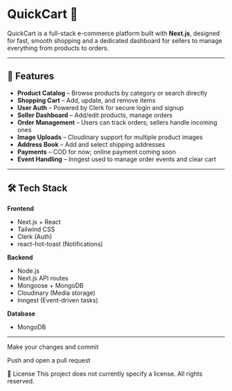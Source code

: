 # QuickCart 🛒

QuickCart is a full-stack e-commerce platform built with **Next.js**, designed for fast, smooth shopping and a dedicated dashboard for sellers to manage everything from products to orders.

---

## 🚀 Features

- **Product Catalog** – Browse products by category or search directly
- **Shopping Cart** – Add, update, and remove items
- **User Auth** – Powered by Clerk for secure login and signup
- **Seller Dashboard** – Add/edit products, manage orders
- **Order Management** – Users can track orders; sellers handle incoming ones
- **Image Uploads** – Cloudinary support for multiple product images
- **Address Book** – Add and select shipping addresses
- **Payments** – COD for now; online payment coming soon
- **Event Handling** – Inngest used to manage order events and clear cart

---

## 🛠️ Tech Stack

**Frontend**
- Next.js + React
- Tailwind CSS
- Clerk (Auth)
- react-hot-toast (Notifications)

**Backend**
- Node.js
- Next.js API routes
- Mongoose + MongoDB
- Cloudinary (Media storage)
- Inngest (Event-driven tasks)

**Database**
- MongoDB

---



Make your changes and commit

Push and open a pull request

📄 License
This project does not currently specify a license. All rights reserved.
